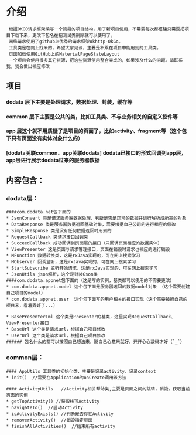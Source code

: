# 介绍
```
 根据OKGO请求框架编写一个简易的项目结构，用于新项目使用，不需要每次都搭建只需要把项目下载下来，更改下包名在把测试类删除就可以使用了。
 网络请求使用了github上优秀的请求框架okhttp-OkGo。
 工具类是在网上找来的，希望大家见谅，主要是积累在项目中能用到的工具类。
 页面加载使用GitHub上的MaterialPageStateLayout
 一个项目会使用很多其它资源，把这些资源使用整合完成的，如果涉及什么的问题。请联系我。我会做出相应修改
```

## 项目
#### dodata 层下主要是处理请求，数据处理、封装，缓存等
#### common 层下主要是公共的类，比如工具类、不与业务相关的自定义控件等
#### app    层这个就不用质疑了是项目的页面了，比如activity、fragment等（这个包下只有页面没有实体对象什么的）
#### [dodata关联common、app关联dodata] dodata已接口的形式回调到app层，app层进行展示dodata过来的服务器数据

## 内容包含：
### dodata层：
```
####com.dodata.net包下面的
* JsonConvert 类是请求服务器数据处理，判断是否是正常的数据并进行解析成所需的对象
* DataResponse 类是服务器数据返回基础对象，需要根据自己公司的进行相应的修改
* SimpleResponse 类是没有任何数据返回时用到的
* RequestCallback 类请求接口回调类
* SucceedCallback 成功回调到页面层的接口（只回调页面相应的数据实体）
* ViewPresenter 这是页面与请求管理接口，页面在销毁时请求也相应的进行销毁
* MFunction 数据转换类，这是rxJava实现的，可在网上搜索学习
* MObserver 回调监听，这是rxJava实现的，可在网上搜索学习
* StartSubscribe 监听开始请求，这是rxJava实现的，可在网上搜索学习
* JsonUtils json解析，这个是封装Gson类
####com.dodata.appnet包下面的（这是写的实例，基类都可以使用的不需要更改）
* com.dodata.appnet.model 这个包下面是服务器返回的数据model对象 （这个需要创建自己项目的model）
* com.dodata.appnet.user  这个包下面写的用户相关的接口实现（这个需要按照自己的项目来，看着弄好了...）

* BasePresenterIml 这个类是Presenter的基类，这里实现RequestCallback、ViewPresenter接口
* BaseUrl 这个类是请求url，根据自己项目修改
* UserUrl 这个类是请求url，根据自己项目修改
###### 包名什么的都可以按照自己想法来，随自己心意来就好，开开心心敲码才好（`_`）
```

### common层：
```
#### AppUtils 工具类的初始化类，主要是记录activity，记录context
* init()  //需要在Application的onCreate调用该方法

#### ActivityUtils   //Activity相关帮助类,主要是页面之间的跳转，销毁，获取当前页面的实例
* getTopActivity() //获取栈顶Activity
* navigateTo()  //启动Activity
* isActivityExists() //判断是否存在Activity
* removerActivity()  //销毁指定页面
* finishAllActivities()  //结束所有activity


```
